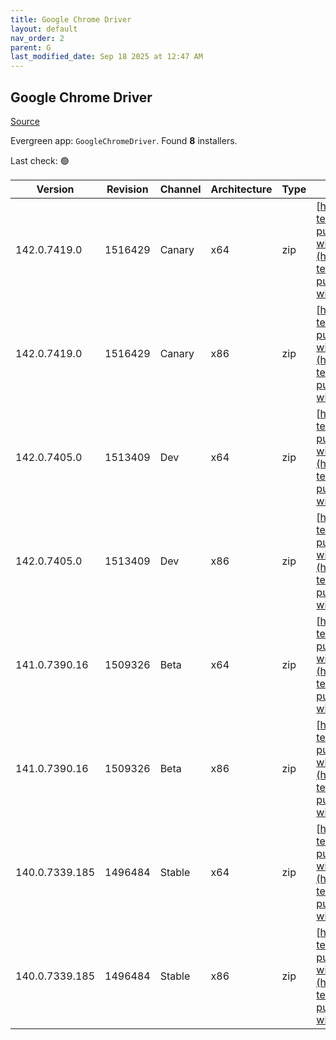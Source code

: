 ```yaml
---
title: Google Chrome Driver
layout: default
nav_order: 2
parent: G
last_modified_date: Sep 18 2025 at 12:47 AM
---
```


## Google Chrome Driver

[Source](https://googlechromelabs.github.io/chrome-for-testing/)

Evergreen app: `GoogleChromeDriver`. Found **8** installers.

Last check: 🟢

| Version        | Revision | Channel | Architecture | Type | URI                                                                                                                                                                                                          |
| -------------- | -------- | ------- | ------------ | ---- | ------------------------------------------------------------------------------------------------------------------------------------------------------------------------------------------------------------ |
| 142.0.7419.0   | 1516429  | Canary  | x64          | zip  | [https://storage.googleapis.com/chrome-for-testing-public/142.0.7419.0/win64/chromedriver-win64.zip](https://storage.googleapis.com/chrome-for-testing-public/142.0.7419.0/win64/chromedriver-win64.zip)     |
| 142.0.7419.0   | 1516429  | Canary  | x86          | zip  | [https://storage.googleapis.com/chrome-for-testing-public/142.0.7419.0/win32/chromedriver-win32.zip](https://storage.googleapis.com/chrome-for-testing-public/142.0.7419.0/win32/chromedriver-win32.zip)     |
| 142.0.7405.0   | 1513409  | Dev     | x64          | zip  | [https://storage.googleapis.com/chrome-for-testing-public/142.0.7405.0/win64/chromedriver-win64.zip](https://storage.googleapis.com/chrome-for-testing-public/142.0.7405.0/win64/chromedriver-win64.zip)     |
| 142.0.7405.0   | 1513409  | Dev     | x86          | zip  | [https://storage.googleapis.com/chrome-for-testing-public/142.0.7405.0/win32/chromedriver-win32.zip](https://storage.googleapis.com/chrome-for-testing-public/142.0.7405.0/win32/chromedriver-win32.zip)     |
| 141.0.7390.16  | 1509326  | Beta    | x64          | zip  | [https://storage.googleapis.com/chrome-for-testing-public/141.0.7390.16/win64/chromedriver-win64.zip](https://storage.googleapis.com/chrome-for-testing-public/141.0.7390.16/win64/chromedriver-win64.zip)   |
| 141.0.7390.16  | 1509326  | Beta    | x86          | zip  | [https://storage.googleapis.com/chrome-for-testing-public/141.0.7390.16/win32/chromedriver-win32.zip](https://storage.googleapis.com/chrome-for-testing-public/141.0.7390.16/win32/chromedriver-win32.zip)   |
| 140.0.7339.185 | 1496484  | Stable  | x64          | zip  | [https://storage.googleapis.com/chrome-for-testing-public/140.0.7339.185/win64/chromedriver-win64.zip](https://storage.googleapis.com/chrome-for-testing-public/140.0.7339.185/win64/chromedriver-win64.zip) |
| 140.0.7339.185 | 1496484  | Stable  | x86          | zip  | [https://storage.googleapis.com/chrome-for-testing-public/140.0.7339.185/win32/chromedriver-win32.zip](https://storage.googleapis.com/chrome-for-testing-public/140.0.7339.185/win32/chromedriver-win32.zip) |
